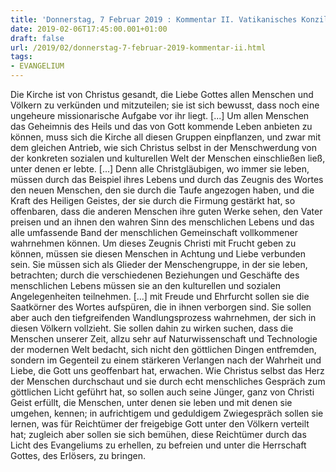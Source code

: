 ```yaml
---
title: 'Donnerstag, 7 Februar 2019 : Kommentar II. Vatikanisches Konzil'
date: 2019-02-06T17:45:00.001+01:00
draft: false
url: /2019/02/donnerstag-7-februar-2019-kommentar-ii.html
tags: 
- EVANGELIUM
---
```


Die Kirche ist von Christus gesandt, die Liebe Gottes allen Menschen und Völkern zu verkünden und mitzuteilen; sie ist sich bewusst, dass noch eine ungeheure missionarische Aufgabe vor ihr liegt. \[...\] Um allen Menschen das Geheimnis des Heils und das von Gott kommende Leben anbieten zu können, muss sich die Kirche all diesen Gruppen einpflanzen, und zwar mit dem gleichen Antrieb, wie sich Christus selbst in der Menschwerdung von der konkreten sozialen und kulturellen Welt der Menschen einschließen ließ, unter denen er lebte. \[...\] Denn alle Christgläubigen, wo immer sie leben, müssen durch das Beispiel ihres Lebens und durch das Zeugnis des Wortes den neuen Menschen, den sie durch die Taufe angezogen haben, und die Kraft des Heiligen Geistes, der sie durch die Firmung gestärkt hat, so offenbaren, dass die anderen Menschen ihre guten Werke sehen, den Vater preisen und an ihnen den wahren Sinn des menschlichen Lebens und das alle umfassende Band der menschlichen Gemeinschaft vollkommener wahrnehmen können. Um dieses Zeugnis Christi mit Frucht geben zu können, müssen sie diesen Menschen in Achtung und Liebe verbunden sein. Sie müssen sich als Glieder der Menschengruppe, in der sie leben, betrachten; durch die verschiedenen Beziehungen und Geschäfte des menschlichen Lebens müssen sie an den kulturellen und sozialen Angelegenheiten teilnehmen. \[...\] mit Freude und Ehrfurcht sollen sie die Saatkörner des Wortes aufspüren, die in ihnen verborgen sind. Sie sollen aber auch den tiefgreifenden Wandlungsprozess wahrnehmen, der sich in diesen Völkern vollzieht. Sie sollen dahin zu wirken suchen, dass die Menschen unserer Zeit, allzu sehr auf Naturwissenschaft und Technologie der modernen Welt bedacht, sich nicht den göttlichen Dingen entfremden, sondern im Gegenteil zu einem stärkeren Verlangen nach der Wahrheit und Liebe, die Gott uns geoffenbart hat, erwachen. Wie Christus selbst das Herz der Menschen durchschaut und sie durch echt menschliches Gespräch zum göttlichen Licht geführt hat, so sollen auch seine Jünger, ganz von Christi Geist erfüllt, die Menschen, unter denen sie leben und mit denen sie umgehen, kennen; in aufrichtigem und geduldigem Zwiegespräch sollen sie lernen, was für Reichtümer der freigebige Gott unter den Völkern verteilt hat; zugleich aber sollen sie sich bemühen, diese Reichtümer durch das Licht des Evangeliums zu erhellen, zu befreien und unter die Herrschaft Gottes, des Erlösers, zu bringen.